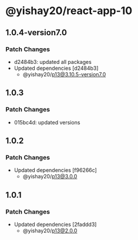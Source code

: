 # @yishay20/react-app-10

## 1.0.4-version7.0

### Patch Changes

- d2484b3: updated all packages
- Updated dependencies [d2484b3]
  - @yishay20/p13@3.10.5-version7.0

## 1.0.3

### Patch Changes

- 015bc4d: updated versions

## 1.0.2

### Patch Changes

- Updated dependencies [f96266c]
  - @yishay20/p13@3.0.0

## 1.0.1

### Patch Changes

- Updated dependencies [2faddd3]
  - @yishay20/p13@2.0.0
